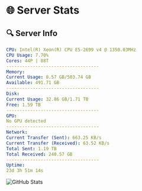 # 🌐 Server Stats
## 🔍 Server Info
```yaml
CPU: Intel(R) Xeon(R) CPU E5-2699 v4 @ 1350.03MHz
CPU Usage: 7.70%
Cores: 44P | 88T
-----------------------------------
Memory:
Current Usage: 8.57 GB/503.74 GB
Available: 491.71 GB
-----------------------------------
Disk:
Current Usage: 32.86 GB/1.71 TB
Free: 1.59 TB
-----------------------------------
GPU:
No GPU detected
-----------------------------------
Network:
Current Transfer (Sent): 663.25 KB/s
Current Transfer (Received): 63.52 KB/s
Total Sent: 1.19 TB
Total Received: 240.57 GB
-----------------------------------
Uptime:
23d 3h 51m 14s
```
![GitHub Stats](https://img.shields.io/badge/Updated-2025-05-12_21:00:02-blue)